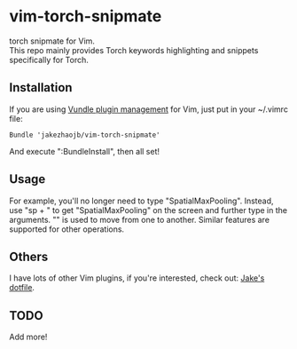 # vim-torch-snipmate
torch snipmate for Vim.        
This repo mainly provides Torch keywords highlighting and snippets specifically for Torch.

## Installation
If you are using [Vundle plugin management](https://github.com/VundleVim/Vundle.vim) for Vim, just put in your ~/.vimrc file:
    
    Bundle 'jakezhaojb/vim-torch-snipmate'

And execute ":BundleInstall", then all set!

## Usage
For example, you'll no longer need to type "SpatialMaxPooling". Instead, use "sp + <tab>" to get "SpatialMaxPooling" on the screen and further type in the arguments. "<tab>" is used to move from one to another.
Similar features are supported for other operations.

## Others
I have lots of other Vim plugins, if you're interested, check out: [Jake's dotfile](https://github.com/jakezhaojb/dotfiles).

## TODO
Add more!
